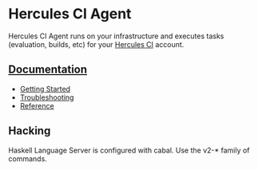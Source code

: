 # Hercules CI Agent

Hercules CI Agent runs on your infrastructure and executes tasks (evaluation, builds, etc)
for your [Hercules CI](https://hercules-ci.com/) account.

## [Documentation](https://docs.hercules-ci.com)

- [Getting Started](https://docs.hercules-ci.com/hercules-ci/getting-started/)
- [Troubleshooting](https://docs.hercules-ci.com/hercules-ci/troubleshooting/)
- [Reference](https://docs.hercules-ci.com/hercules-ci/reference/)

## Hacking

Haskell Language Server is configured with cabal. Use the v2-* family of commands.
